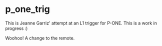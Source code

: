 # p_one_trig
This is Jeanne Garriz' attempt at an L1 trigger for P-ONE. 
This is a work in progress :)

Woohoo! A change to the remote.

